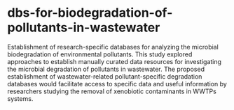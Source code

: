 # dbs-for-biodegradation-of-pollutants-in-wastewater
Establishment of research-specific databases for analyzing the microbial biodegradation of environmental pollutants.
This study explored approaches to establish manually curated data resources for investigating the microbial degradation of pollutants in wastewater.
The proposed establishment of wastewater-related pollutant-specific degradation databases would facilitate access to specific data and useful information by researchers studying the removal of xenobiotic contaminants in WWTPs systems.
